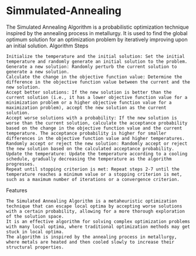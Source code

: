 # Simmulated-Annealing

The Simulated Annealing Algorithm is a probabilistic optimization technique inspired by the annealing process in metallurgy. It is used to find the global optimum solution for an optimization problem by iteratively improving upon an initial solution.
Algorithm Steps

    Initialize the temperature and the initial solution: Set the initial temperature and randomly generate an initial solution to the problem.
    Generate a new solution: Randomly perturb the current solution to generate a new solution.
    Calculate the change in the objective function value: Determine the difference in the objective function value between the current and the new solution.
    Accept better solutions: If the new solution is better than the current solution (i.e., it has a lower objective function value for a minimization problem or a higher objective function value for a maximization problem), accept the new solution as the current solution.
    Accept worse solutions with a probability: If the new solution is worse than the current solution, calculate the acceptance probability based on the change in the objective function value and the current temperature. The acceptance probability is higher for smaller differences in the objective function value and higher temperatures.
    Randomly accept or reject the new solution: Randomly accept or reject the new solution based on the calculated acceptance probability.
    Update the temperature: Update the temperature according to a cooling schedule, gradually decreasing the temperature as the algorithm progresses.
    Repeat until stopping criterion is met: Repeat steps 2-7 until the temperature reaches a minimum value or a stopping criterion is met, such as a maximum number of iterations or a convergence criterion.

Features

    The Simulated Annealing Algorithm is a metaheuristic optimization technique that can escape local optima by accepting worse solutions with a certain probability, allowing for a more thorough exploration of the solution space.
    It is an effective algorithm for solving complex optimization problems with many local optima, where traditional optimization methods may get stuck in local optima.
    The algorithm is inspired by the annealing process in metallurgy, where metals are heated and then cooled slowly to increase their structural properties.
